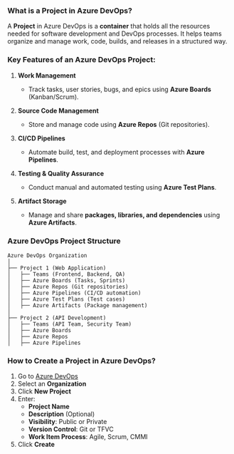 ### **What is a Project in Azure DevOps?**  

A **Project** in Azure DevOps is a **container** that holds all the resources needed for software development and DevOps processes. It helps teams organize and manage work, code, builds, and releases in a structured way.  

### **Key Features of an Azure DevOps Project:**  
1. **Work Management**  
   - Track tasks, user stories, bugs, and epics using **Azure Boards** (Kanban/Scrum).  

2. **Source Code Management**  
   - Store and manage code using **Azure Repos** (Git repositories).  

3. **CI/CD Pipelines**  
   - Automate build, test, and deployment processes with **Azure Pipelines**.  

4. **Testing & Quality Assurance**  
   - Conduct manual and automated testing using **Azure Test Plans**.  

5. **Artifact Storage**  
   - Manage and share **packages, libraries, and dependencies** using **Azure Artifacts**.  

### **Azure DevOps Project Structure**
```
Azure DevOps Organization  
│  
├── Project 1 (Web Application)  
│   ├── Teams (Frontend, Backend, QA)  
│   ├── Azure Boards (Tasks, Sprints)  
│   ├── Azure Repos (Git repositories)  
│   ├── Azure Pipelines (CI/CD automation)  
│   ├── Azure Test Plans (Test cases)  
│   ├── Azure Artifacts (Package management)  
│  
├── Project 2 (API Development)  
│   ├── Teams (API Team, Security Team)  
│   ├── Azure Boards  
│   ├── Azure Repos  
│   ├── Azure Pipelines  
```

### **How to Create a Project in Azure DevOps?**  
1. Go to [Azure DevOps](https://dev.azure.com/)  
2. Select an **Organization**  
3. Click **New Project**  
4. Enter:  
   - **Project Name**  
   - **Description** (Optional)  
   - **Visibility**: Public or Private  
   - **Version Control**: Git or TFVC  
   - **Work Item Process**: Agile, Scrum, CMMI  
5. Click **Create**  
